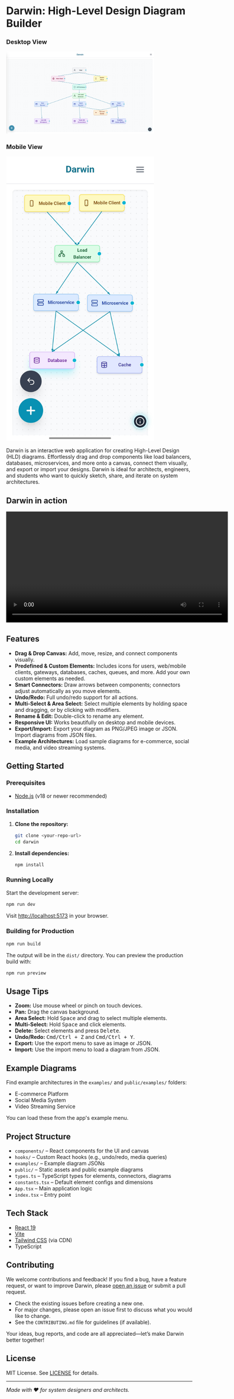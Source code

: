 # Darwin: High-Level Design Diagram Builder

### Desktop View
<img src="screenshots/desktop-main.png" alt="Darwin Screenshot - Desktop" width="400"/>

### Mobile View
<img src="screenshots/mobile-main.jpg" alt="Darwin Screenshot - Mobile" width="400"/>

Darwin is an interactive web application for creating High-Level Design (HLD) diagrams. Effortlessly drag and drop components like load balancers, databases, microservices, and more onto a canvas, connect them visually, and export or import your designs. Darwin is ideal for architects, engineers, and students who want to quickly sketch, share, and iterate on system architectures.

## Darwin in action

<p align="center">
  <video src="screenshots/darwin-demo-2x.mp4" controls width="600"></video>
</p>


## Features

- **Drag & Drop Canvas:** Add, move, resize, and connect components visually.
- **Predefined & Custom Elements:** Includes icons for users, web/mobile clients, gateways, databases, caches, queues, and more. Add your own custom elements as needed.
- **Smart Connectors:** Draw arrows between components; connectors adjust automatically as you move elements.
- **Undo/Redo:** Full undo/redo support for all actions.
- **Multi-Select & Area Select:** Select multiple elements by holding space and dragging, or by clicking with modifiers.
- **Rename & Edit:** Double-click to rename any element.
- **Responsive UI:** Works beautifully on desktop and mobile devices.
- **Export/Import:** Export your diagram as PNG/JPEG image or JSON. Import diagrams from JSON files.
- **Example Architectures:** Load sample diagrams for e-commerce, social media, and video streaming systems.


## Getting Started

### Prerequisites
- [Node.js](https://nodejs.org/) (v18 or newer recommended)

### Installation

1. **Clone the repository:**
   ```bash
   git clone <your-repo-url>
   cd darwin
   ```
2. **Install dependencies:**
   ```bash
   npm install
   ```

### Running Locally

Start the development server:
```bash
npm run dev
```
Visit [http://localhost:5173](http://localhost:5173) in your browser.

### Building for Production

```bash
npm run build
```
The output will be in the `dist/` directory. You can preview the production build with:
```bash
npm run preview
```

## Usage Tips

- **Zoom:** Use mouse wheel or pinch on touch devices.
- **Pan:** Drag the canvas background.
- **Area Select:** Hold <kbd>Space</kbd> and drag to select multiple elements.
- **Multi-Select:** Hold <kbd>Space</kbd> and click elements.
- **Delete:** Select elements and press <kbd>Delete</kbd>.
- **Undo/Redo:** <kbd>Cmd/Ctrl + Z</kbd> and <kbd>Cmd/Ctrl + Y</kbd>.
- **Export:** Use the export menu to save as image or JSON.
- **Import:** Use the import menu to load a diagram from JSON.

## Example Diagrams

Find example architectures in the `examples/` and `public/examples/` folders:
- E-commerce Platform
- Social Media System
- Video Streaming Service

You can load these from the app's example menu.

## Project Structure

- `components/` – React components for the UI and canvas
- `hooks/` – Custom React hooks (e.g., undo/redo, media queries)
- `examples/` – Example diagram JSONs
- `public/` – Static assets and public example diagrams
- `types.ts` – TypeScript types for elements, connectors, diagrams
- `constants.tsx` – Default element configs and dimensions
- `App.tsx` – Main application logic
- `index.tsx` – Entry point

## Tech Stack
- [React 19](https://react.dev/)
- [Vite](https://vitejs.dev/)
- [Tailwind CSS](https://tailwindcss.com/) (via CDN)
- TypeScript


## Contributing

We welcome contributions and feedback!
If you find a bug, have a feature request, or want to improve Darwin, please [open an issue](https://github.com/sroy8091/darwin/issues) or submit a pull request.

- Check the existing issues before creating a new one.
- For major changes, please open an issue first to discuss what you would like to change.
- See the `CONTRIBUTING.md` file for guidelines (if available).

Your ideas, bug reports, and code are all appreciated—let’s make Darwin better together!

## License

MIT License. See [LICENSE](LICENSE) for details.

---

*Made with ❤️ for system designers and architects.*
